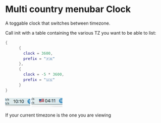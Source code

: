# Multi country menubar Clock

A toggable clock that switches between timezone.

Call init with a table containing the various TZ you want to be able to list:

```lua
{
      {
        clock = 3600,
        prefix = "🇫🇷"
      },
      {
        clock = -5 * 3600,
        prefix = "🇺🇸"
      }
}
```

![](local.png)
![](et.png)

If your current timezone is the one you are viewing